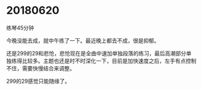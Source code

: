 # 20180620

练琴45分钟

今晚没能去成，就中午练了一下。最近晚上都去不成，很是抑郁。

还是299的29和悲怆，悲怆现在是全曲中速加单独段落的练习，最后高潮部分单独练得比较多。主题也还是时不时深化一下，目前是加快速度之后，左手有点控制不住，需要快慢结合来调整。

299的29感觉只能随缘了。
